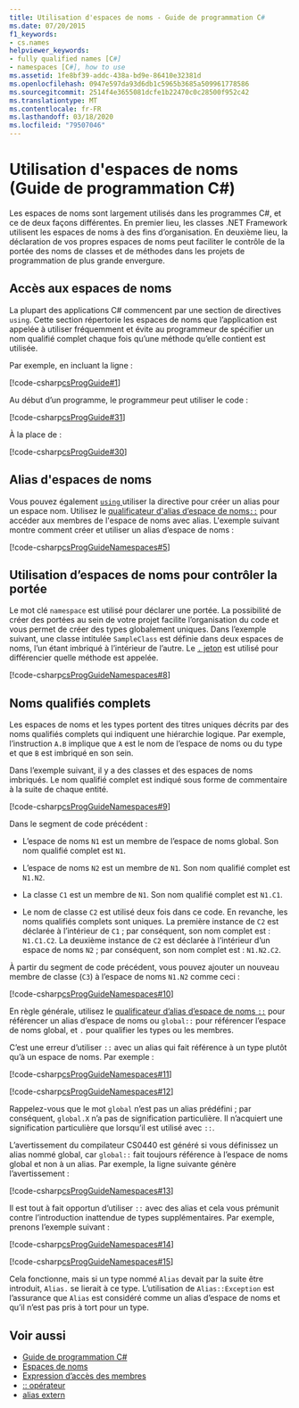 ```yaml
---
title: Utilisation d'espaces de noms - Guide de programmation C#
ms.date: 07/20/2015
f1_keywords:
- cs.names
helpviewer_keywords:
- fully qualified names [C#]
- namespaces [C#], how to use
ms.assetid: 1fe8bf39-addc-438a-bd9e-86410e32381d
ms.openlocfilehash: 0947e597da93d6db1c5965b3685a509961778586
ms.sourcegitcommit: 2514f4e3655081dcfe1b22470c0c28500f952c42
ms.translationtype: MT
ms.contentlocale: fr-FR
ms.lasthandoff: 03/18/2020
ms.locfileid: "79507046"
---
```

# <a name="using-namespaces-c-programming-guide"></a>Utilisation d'espaces de noms (Guide de programmation C#)

Les espaces de noms sont largement utilisés dans les programmes C#, et ce de deux façons différentes. En premier lieu, les classes .NET Framework utilisent les espaces de noms à des fins d’organisation. En deuxième lieu, la déclaration de vos propres espaces de noms peut faciliter le contrôle de la portée des noms de classes et de méthodes dans les projets de programmation de plus grande envergure.  
  
## <a name="accessing-namespaces"></a>Accès aux espaces de noms

 La plupart des applications C# commencent par une section de directives `using`. Cette section répertorie les espaces de noms que l’application est appelée à utiliser fréquemment et évite au programmeur de spécifier un nom qualifié complet chaque fois qu’une méthode qu’elle contient est utilisée.  
  
 Par exemple, en incluant la ligne :  
  
 [!code-csharp[csProgGuide#1](~/samples/snippets/csharp/VS_Snippets_VBCSharp/csProgGuide/CS/using.cs#1)]  
  
 Au début d’un programme, le programmeur peut utiliser le code :  
  
 [!code-csharp[csProgGuide#31](~/samples/snippets/csharp/VS_Snippets_VBCSharp/csProgGuide/CS/progGuide.cs#31)]  
  
 À la place de :  
  
 [!code-csharp[csProgGuide#30](~/samples/snippets/csharp/VS_Snippets_VBCSharp/csProgGuide/CS/progGuide.cs#30)]  
  
## <a name="namespace-aliases"></a>Alias d'espaces de noms

 Vous pouvez également [ `using` ](../../language-reference/keywords/using-directive.md) utiliser la directive pour créer un alias pour un espace nom. Utilisez le [qualificateur d'alias d’espace de noms`::`](../../language-reference/operators/namespace-alias-qualifier.md) pour accéder aux membres de l'espace de noms avec alias. L'exemple suivant montre comment créer et utiliser un alias d’espace de noms :
  
[!code-csharp[csProgGuideNamespaces#5](~/samples/snippets/csharp/VS_Snippets_VBCSharp/csProgGuideNamespaces/CS/Namespaces.cs#5)]
  
## <a name="using-namespaces-to-control-scope"></a>Utilisation d’espaces de noms pour contrôler la portée

 Le mot clé `namespace` est utilisé pour déclarer une portée. La possibilité de créer des portées au sein de votre projet facilite l’organisation du code et vous permet de créer des types globalement uniques. Dans l’exemple suivant, une classe intitulée `SampleClass` est définie dans deux espaces de noms, l’un étant imbriqué à l’intérieur de l’autre. Le [ `.` jeton](../../language-reference/operators/member-access-operators.md#member-access-expression-) est utilisé pour différencier quelle méthode est appelée.  
  
 [!code-csharp[csProgGuideNamespaces#8](~/samples/snippets/csharp/VS_Snippets_VBCSharp/csProgGuideNamespaces/CS/Namespaces.cs#8)]  
  
## <a name="fully-qualified-names"></a>Noms qualifiés complets

 Les espaces de noms et les types portent des titres uniques décrits par des noms qualifiés complets qui indiquent une hiérarchie logique. Par exemple, l’instruction `A.B` implique que `A` est le nom de l’espace de noms ou du type et que `B` est imbriqué en son sein.  
  
 Dans l’exemple suivant, il y a des classes et des espaces de noms imbriqués. Le nom qualifié complet est indiqué sous forme de commentaire à la suite de chaque entité.  
  
 [!code-csharp[csProgGuideNamespaces#9](~/samples/snippets/csharp/VS_Snippets_VBCSharp/csProgGuideNamespaces/CS/Namespaces.cs#9)]  
  
 Dans le segment de code précédent :  
  
- L’espace de noms `N1` est un membre de l’espace de noms global. Son nom qualifié complet est `N1`.  
  
- L’espace de noms `N2` est un membre de `N1`. Son nom qualifié complet est `N1.N2`.  
  
- La classe `C1` est un membre de `N1`. Son nom qualifié complet est `N1.C1`.  
  
- Le nom de classe `C2` est utilisé deux fois dans ce code. En revanche, les noms qualifiés complets sont uniques. La première instance de `C2` est déclarée à l’intérieur de `C1` ; par conséquent, son nom complet est : `N1.C1.C2`. La deuxième instance de `C2` est déclarée à l’intérieur d’un espace de noms `N2` ; par conséquent, son nom complet est : `N1.N2.C2`.  
  
 À partir du segment de code précédent, vous pouvez ajouter un nouveau membre de classe (`C3`) à l’espace de noms `N1.N2` comme ceci :  
  
 [!code-csharp[csProgGuideNamespaces#10](~/samples/snippets/csharp/VS_Snippets_VBCSharp/csProgGuideNamespaces/CS/Namespaces.cs#10)]  
  
 En règle générale, utilisez le [qualificateur d’alias d’espace de noms `::`](../../language-reference/operators/namespace-alias-qualifier.md) pour référencer un alias d’espace de noms ou `global::` pour référencer l’espace de noms global, et `.` pour qualifier les types ou les membres.  
  
 C’est une erreur d’utiliser `::` avec un alias qui fait référence à un type plutôt qu’à un espace de noms. Par exemple :  
  
 [!code-csharp[csProgGuideNamespaces#11](~/samples/snippets/csharp/VS_Snippets_VBCSharp/csProgGuideNamespaces/CS/Namespaces2.cs#11)]  
  
 [!code-csharp[csProgGuideNamespaces#12](~/samples/snippets/csharp/VS_Snippets_VBCSharp/csProgGuideNamespaces/CS/Namespaces2.cs#12)]  
  
 Rappelez-vous que le mot `global` n’est pas un alias prédéfini ; par conséquent, `global.X` n’a pas de signification particulière. Il n’acquiert une signification particulière que lorsqu’il est utilisé avec `::`.  
  
 L’avertissement du compilateur CS0440 est généré si vous définissez un alias nommé global, car `global::` fait toujours référence à l’espace de noms global et non à un alias. Par exemple, la ligne suivante génère l’avertissement :  
  
 [!code-csharp[csProgGuideNamespaces#13](~/samples/snippets/csharp/VS_Snippets_VBCSharp/csProgGuideNamespaces/CS/Namespaces2.cs#13)]  
  
 Il est tout à fait opportun d’utiliser `::` avec des alias et cela vous prémunit contre l’introduction inattendue de types supplémentaires. Par exemple, prenons l’exemple suivant :  
  
 [!code-csharp[csProgGuideNamespaces#14](~/samples/snippets/csharp/VS_Snippets_VBCSharp/csProgGuideNamespaces/CS/Namespaces.cs#14)]  
  
 [!code-csharp[csProgGuideNamespaces#15](~/samples/snippets/csharp/VS_Snippets_VBCSharp/csProgGuideNamespaces/CS/Namespaces.cs#15)]  
  
 Cela fonctionne, mais si un type nommé `Alias` devait par la suite être introduit, `Alias.` se lierait à ce type. L’utilisation de `Alias::Exception` est l’assurance que `Alias` est considéré comme un alias d’espace de noms et qu’il n’est pas pris à tort pour un type.  

## <a name="see-also"></a>Voir aussi

- [Guide de programmation C#](../index.md)
- [Espaces de noms](./index.md)
- [Expression d’accès des membres](../../language-reference/operators/member-access-operators.md#member-access-expression-)
- [:: opérateur](../../language-reference/operators/namespace-alias-qualifier.md)
- [alias extern](../../language-reference/keywords/extern-alias.md)
